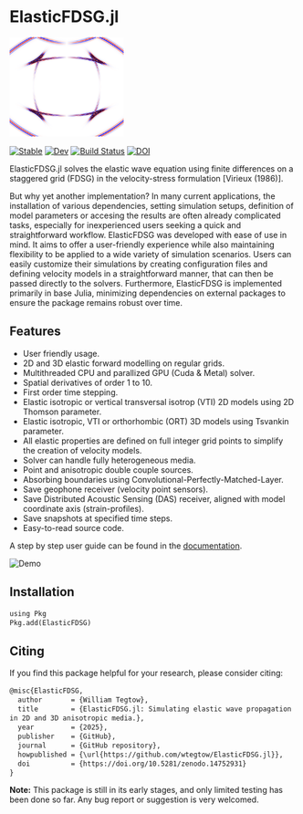 # ElasticFDSG.jl

<img src="docs/src/assets/logo.png" alt="ElasticFDSG Logo" width="200"/>

[![Stable](https://img.shields.io/badge/docs-stable-blue.svg)](https://wtegtow.github.io/ElasticFDSG.jl/stable/)
[![Dev](https://img.shields.io/badge/docs-dev-blue.svg)](https://wtegtow.github.io/ElasticFDSG.jl/dev/)
[![Build Status](https://github.com/wtegtow/ElasticFDSG.jl/actions/workflows/CI.yml/badge.svg?branch=main)](https://github.com/wtegtow/ElasticFDSG.jl/actions/workflows/CI.yml?query=branch%3Amain)
[![DOI](https://zenodo.org/badge/923201339.svg)](https://doi.org/10.5281/zenodo.14752931)


ElasticFDSG.jl solves the elastic wave equation using finite differences on a staggered grid (FDSG) in the velocity-stress formulation [Virieux (1986)].


But why yet another implementation?
In many current applications, the installation of various dependencies, setting simulation setups, definition of model parameters or accesing the results are often already complicated tasks, especially for inexperienced users seeking a quick and straightforward workflow.
ElasticFDSG was developed with ease of use in mind. 
It aims to offer a user-friendly experience while also maintaining flexibility to be applied to a wide variety of simulation scenarios.
Users can easily customize their simulations by creating configuration files and defining velocity models in a straightforward manner, that can then be passed directly to the solvers.
Furthermore, ElasticFDSG is implemented primarily in base Julia, minimizing dependencies on external packages to ensure the package remains robust over time.


## Features 

- User friendly usage.
- 2D and 3D elastic forward modelling on regular grids.
- Multithreaded CPU and parallized GPU (Cuda & Metal) solver.
- Spatial derivatives of order 1 to 10.
- First order time stepping.
- Elastic isotropic or vertical transversal isotrop (VTI) 2D models using 2D Thomson parameter.
- Elastic isotropic, VTI or orthorhombic (ORT) 3D models using Tsvankin parameter.
- All elastic properties are defined on full integer grid points to simplify the creation of velocity models.
- Solver can handle fully heterogeneous media.
- Point and anisotropic double couple sources. 
- Absorbing boundaries using Convolutional-Perfectly-Matched-Layer.
- Save geophone receiver (velocity point sensors). 
- Save Distributed Acoustic Sensing (DAS) receiver, aligned with model coordinate axis (strain-profiles).
- Save snapshots at specified time steps.
- Easy-to-read source code.

A step by step user guide can be found in the [documentation](https://wtegtow.github.io/ElasticFDSG.jl/stable/).


![Demo](docs/src/assets/readme_animation.png)

## Installation

```julia-repl
using Pkg
Pkg.add(ElasticFDSG)
```

## Citing
If you find this package helpful for your research, please consider citing:

```
@misc{ElasticFDSG,
  author       = {William Tegtow},
  title        = {ElasticFDSG.jl: Simulating elastic wave propagation in 2D and 3D anisotropic media.},
  year         = {2025},
  publisher    = {GitHub},
  journal      = {GitHub repository},
  howpublished = {\url{https://github.com/wtegtow/ElasticFDSG.jl}},
  doi          = {https://doi.org/10.5281/zenodo.14752931}
}

```

**Note:**
This package is still in its early stages, and only limited testing has been done so far. Any bug report or suggestion is very welcomed.